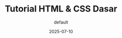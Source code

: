 ---
title: "Tutorial HTML & CSS Dasar"
date: 2025-07-10
author: "default"
thumbnail: "/images/thumbnail/css-sqr.png"
image: "/images/cover/css.png"
topik: ["web-programming"]
description: "Belajar membuat tampilan web modern dengan HTML dan CSS untuk pemula."
---